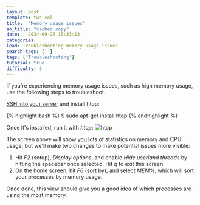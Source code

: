 ```yaml
---
layout: post
template: two-col
title:  "Memory usage issues"
so_title: "cached copy"
date:   2034-09-26 15:33:13
categories: 
lead: Troubleshooting memory usage issues
search-tags: ['']
tags: ['Troubleshooting']
tutorial: true
difficulty: 0
---
```


If you're experiencing memory usage issues, such as high memory usage, use the following steps to troubleshoot.

[SSH into your server](/how-to/shell-to-your-servers.html) and install htop:

{% highlight bash %}
$ sudo apt-get install htop
{% endhighlight %}

Once it's installed, run it with _htop_:
![htop](http://cdn.cloud66.com/images/help/htop.png)

The screen above will show you lots of statistics on memory and CPU usage, but we'll make two changes to make potential issues more visible:

1. Hit _F2_ (setup), _Display options_, and enable _Hide userland threads_ by hitting the spacebar once selected. Hit _q_ to exit this screen.
2. On the home screen, hit _F6_ (sort by), and select _MEM%_, which will sort your processes by memory usage.

Once done, this view should give you a good idea of which processes are using the most memory.
